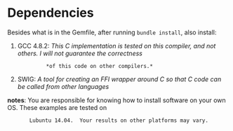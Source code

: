 # Dependencies

Besides what is in the Gemfile, after running `bundle install`, also install:

1. GCC 4.8.2:   *This C implementation is tested on this compiler, and not others.  I will not guarantee the correctness*

                *of this code on other compilers.*

2. SWIG:        *A tool for creating an FFI wrapper around C so that C code can be called from other languages*

**notes**: You are responsible for knowing how to install software on your own OS.  These examples are tested on

           Lubuntu 14.04.  Your results on other platforms may vary.

